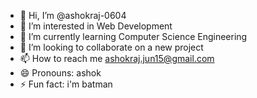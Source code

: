 - 👋 Hi, I’m @ashokraj-0604
- 👀 I’m interested in Web Development
- 🌱 I’m currently learning Computer Science Engineering
- 💞️ I’m looking to collaborate on a new project 
- 📫 How to reach me ashokraj.jun15@gmail.com
- 😄 Pronouns: ashok
- ⚡ Fun fact: i'm batman

<!---
ashokraj-0604/ashokraj-0604 is a ✨ special ✨ repository because its `README.md` (this file) appears on your GitHub profile.
You can click the Preview link to take a look at your changes.
--->
